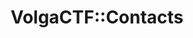 ---
title: VolgaCTF::Contacts
contacts_header_main: WAYS TO
contacts_header_sub: CONTACT US
social_header_main: FOLLOW THE
social_header_sub: NEWS
about_invite_text: Submit participation-related questions to [invite@volgactf.ru](mailto:invite@volgactf.ru)
about_tribune_text: Suggest a lecture/seminar via [speakers@volgactf.ru](mailto:speakers@volgactf.ru)
about_partners_text: Offer your cooperation via [partners@volgactf.ru](mailto:partners@volgactf.ru)
about_info_text: "Should you need any further information, consult the group [https://vk.com/volgactf](https://vk.com/volgactf){target=_blank}"
about_vk_text: "[VKontakte community](https://vk.com/volgactf){target=_blank}"
about_twitter_text: "[Twitter](https://twitter.com/volgactf){target=_blank}"
about_github_text: "[Github](https://github.com/volgactf){target=_blank}"
layout: contacts.pug
---